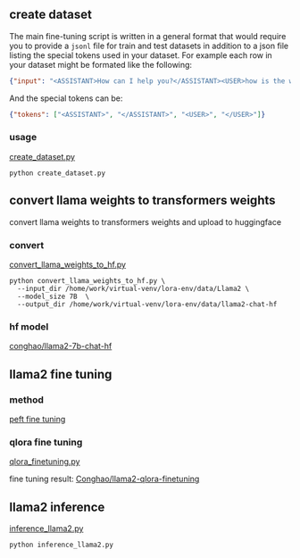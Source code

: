 ## create dataset

The main fine-tuning script is written in a general format that would require you to provide a `jsonl` file for train and test datasets in addition to a json file listing the special tokens used in your dataset.
For example each row in your dataset might be formated like the following:
```json
{"input": "<ASSISTANT>How can I help you?</ASSISTANT><USER>how is the weather?</USER>"}
```
And the special tokens can be:

```json
{"tokens": ["<ASSISTANT>", "</ASSISTANT>", "<USER>", "</USER>"]}
```

### usage
[create_dataset.py][6]
```shell
python create_dataset.py
```

## convert llama weights to transformers weights

convert llama weights to transformers weights and upload to huggingface

### convert
[convert_llama_weights_to_hf.py][1]
```shell
python convert_llama_weights_to_hf.py \
  --input_dir /home/work/virtual-venv/lora-env/data/Llama2 \
  --model_size 7B  \ 
  --output_dir /home/work/virtual-venv/lora-env/data/llama2-chat-hf
```
### hf model

[conghao/llama2-7b-chat-hf][5]

## llama2 fine tuning 

### method

[peft fine tuning][2]

### qlora fine tuning

[qlora_finetuning.py][3]

fine tuning result: [Conghao/llama2-qlora-finetuning][4]


## llama2 inference

[inference_llama2.py][7]

```shell
python inference_llama2.py
```


[1]:./convert_llama_weights_to_hf.py
[2]:https://deeplearner.top/2023/08/24/AIGC-%E5%A4%A7%E6%A8%A1%E5%9E%8B%E5%BE%AE%E8%B0%83-PEFT%E6%8A%80%E6%9C%AF%E7%AE%80%E4%BB%8B/
[3]:./qlora_finetuning.py
[4]:https://huggingface.co/Conghao/llama2-qlora-finetuning
[5]:https://huggingface.co/conghao/llama2-7b-chat-hf/tree/main
[6]:./create_dataset.py
[7]:./inference_llama2.py
